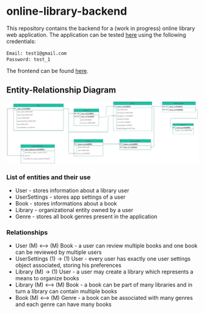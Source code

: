 # online-library-backend

This repository contains the backend for a (work in progress) online library web application. The application can be tested [here](https://proiect-daw-frontend-ioanrazvan.vercel.app/) using the following credentials:

    Email: test1@gmail.com
    Password: test_1
  
The frontend can be found [here](https://github.com/IoanRazvan/ProiectDawFrontend). 

## Entity-Relationship Diagram

![Entity-Relationship Diagram](./ERD.png)

### List of entities and their use

- User - stores information about a library user
- UserSettings - stores app settings of a user
- Book - stores informations about a book
- Library - organizational entity owned by a user
- Genre - stores all book genres present in the application


### Relationships
- User (M) &#10231; (M) Book - a user can review multiple books and one book can be reviewed by multiple users
- UserSettings (1) &rarr; (1) User - every user has exactly one user settings object associated, storing his preferences
- Library (M) &rarr; (1) User - a user may create a library which represents a means to organize books
- Library (M) &#10231; (M) Book - a book can be part of many libraries and in turn a library can contain multiple books
- Book (M) &#10231; (M) Genre - a book can be associated with many genres and each genre can have many books